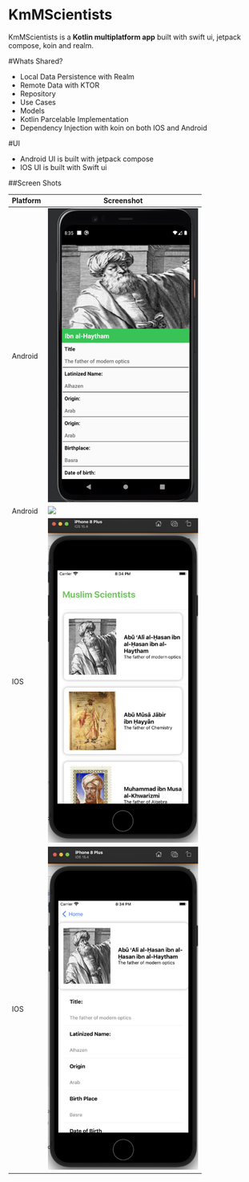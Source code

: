 # KmMScientists

KmMScientists is a **Kotlin multiplatform app** built with swift ui, jetpack compose, koin and realm.

#Whats Shared?
* Local Data Persistence with Realm
* Remote Data with KTOR
* Repository
* Use Cases
* Models
* Kotlin Parcelable Implementation
* Dependency Injection with koin on both IOS and Android

#UI
* Android UI is built with jetpack compose
* IOS UI is built with Swift ui

##Screen Shots

|Platform|Screenshot|
|---|---|
|Android|<img src="/screenshots/android1.png?raw=true" width=300/>|
|Android|<img src="/screenshots/android2.png?raw=true" width=300/>|
|IOS|<img src="/screenshots/ios 1.png?raw=true" width=300/>|
|IOS|<img src="/screenshots/ios2.png?raw=true" width=300/>|


